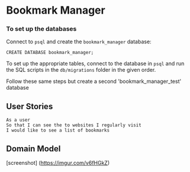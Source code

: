 # Bookmark Manager

### To set up the databases

Connect to `psql` and create the `bookmark_manager` database:

```
CREATE DATABASE bookmark_manager;
```

To set up the appropriate tables, connect to the database in `psql` and run the SQL scripts in the `db/migrations` folder in the given order.

Follow these same steps but create a second 'bookmark_manager_test' database


## User Stories

```
As a user
So that I can see the to websites I regularly visit
I would like to see a list of bookmarks
```

## Domain Model

[screenshot] (https://imgur.com/v6fHGkZ)
